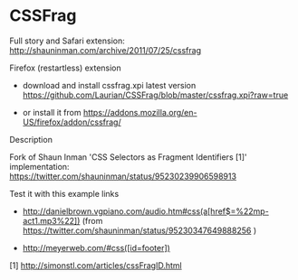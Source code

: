 CSSFrag
=======

Full story and Safari extension:
http://shauninman.com/archive/2011/07/25/cssfrag

Firefox (restartless) extension

* download and install cssfrag.xpi latest version 
https://github.com/Laurian/CSSFrag/blob/master/cssfrag.xpi?raw=true

* or install it from https://addons.mozilla.org/en-US/firefox/addon/cssfrag/

Description

Fork of Shaun Inman 'CSS Selectors as Fragment Identifiers [1]' implementation:
https://twitter.com/shauninman/status/95230239906598913 

Test it with this example links 

* http://danielbrown.vgpiano.com/audio.htm#css(a[href$=%22mp-act1.mp3%22]) (from https://twitter.com/shauninman/status/95230347649888256 )

* http://meyerweb.com/#css([id=footer]) 

[1] http://simonstl.com/articles/cssFragID.html